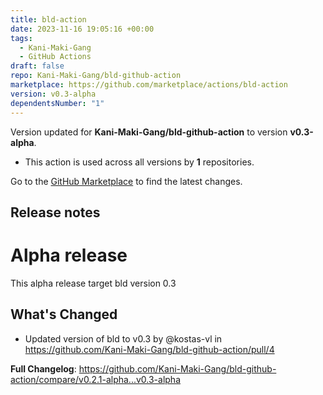 ```yaml
---
title: bld-action
date: 2023-11-16 19:05:16 +00:00
tags:
  - Kani-Maki-Gang
  - GitHub Actions
draft: false
repo: Kani-Maki-Gang/bld-github-action
marketplace: https://github.com/marketplace/actions/bld-action
version: v0.3-alpha
dependentsNumber: "1"
---
```



Version updated for **Kani-Maki-Gang/bld-github-action** to version **v0.3-alpha**.
- This action is used across all versions by **1** repositories.

Go to the [GitHub Marketplace](https://github.com/marketplace/actions/bld-action) to find the latest changes.

## Release notes

# Alpha release
This alpha release target bld version 0.3

## What's Changed
* Updated version of bld to v0.3 by @kostas-vl in https://github.com/Kani-Maki-Gang/bld-github-action/pull/4


**Full Changelog**: https://github.com/Kani-Maki-Gang/bld-github-action/compare/v0.2.1-alpha...v0.3-alpha
